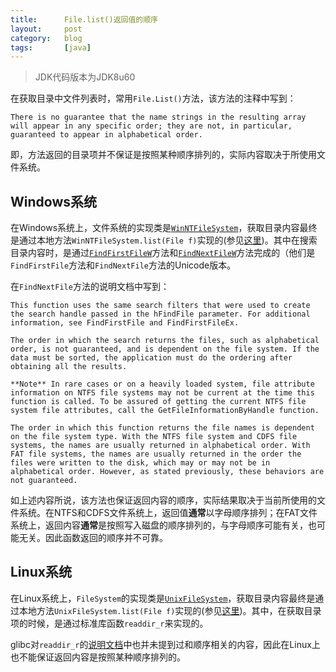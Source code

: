 ```yaml
---
title:      File.list()返回值的顺序
layout:     post
category:   blog
tags:       [java]
---
```


>JDK代码版本为JDK8u60


在获取目录中文件列表时，常用`File.List()`方法，该方法的注释中写到：

    There is no guarantee that the name strings in the resulting array
    will appear in any specific order; they are not, in particular,
    guaranteed to appear in alphabetical order.

即，方法返回的目录项并不保证是按照某种顺序排列的，实际内容取决于所使用文件系统。

## Windows系统

在Windows系统上，文件系统的实现类是[`WinNTFileSystem`][5]，获取目录内容最终是通过本地方法`WinNTFileSystem.list(File f)`实现的(参见[这里][1])。其中在搜索目录内容时，是通过[`FindFirstFileW`][3]方法和[`FindNextFileW`][2]方法完成的（他们是`FindFirstFile`方法和`FindNextFile`方法的Unicode版本。

在`FindNextFile`方法的说明文档中写到：

    This function uses the same search filters that were used to create the search handle passed in the hFindFile parameter. For additional information, see FindFirstFile and FindFirstFileEx.
    
    The order in which the search returns the files, such as alphabetical order, is not guaranteed, and is dependent on the file system. If the data must be sorted, the application must do the ordering after obtaining all the results.
    
    **Note** In rare cases or on a heavily loaded system, file attribute information on NTFS file systems may not be current at the time this function is called. To be assured of getting the current NTFS file system file attributes, call the GetFileInformationByHandle function.
    
    The order in which this function returns the file names is dependent on the file system type. With the NTFS file system and CDFS file systems, the names are usually returned in alphabetical order. With FAT file systems, the names are usually returned in the order the files were written to the disk, which may or may not be in alphabetical order. However, as stated previously, these behaviors are not guaranteed.

如上述内容所说，该方法也保证返回内容的顺序，实际结果取决于当前所使用的文件系统。在NTFS和CDFS文件系统上，返回值**通常**以字母顺序排列；在FAT文件系统上，返回内容**通常**是按照写入磁盘的顺序排列的，与字母顺序可能有关，也可能无关。因此函数返回的顺序并不可靠。

## Linux系统

在Linux系统上，`FileSystem`的实现类是[`UnixFileSystem`][4]，获取目录内容最终是通过本地方法`UnixFileSystem.list(File f)`实现的(参见[这里][6])。其中，在获取目录项的时候，是通过标准库函数`readdir_r`来实现的。

glibc对`readdir_r`的[说明文档][7]中也并未提到过和顺序相关的内容，因此在Linux上也不能保证返回内容是按照某种顺序排列的。





[1]:    http://hg.openjdk.java.net/jdk8u/jdk8u60/jdk/file/935758609767/src/windows/native/java/io/WinNTFileSystem_md.c#l618    "`WinNTFileSystem.list(File f)"
[2]:    https://msdn.microsoft.com/en-us/library/windows/desktop/aa364428(v=vs.85).aspx    "FindNextFile "
[3]:    https://msdn.microsoft.com/en-us/library/windows/desktop/aa364418(v=vs.85).aspx    "FindFirstFileW"
[4]:    http://hg.openjdk.java.net/jdk8u/jdk8u60/jdk/file/935758609767/src/solaris/classes/java/io/UnixFileSystem.java    "UnixFileSystem"
[5]:    http://hg.openjdk.java.net/jdk8u/jdk8u60/jdk/file/935758609767/src/windows/classes/java/io/WinNTFileSystem.java    "WinNTFileSystem"
[6]:    http://hg.openjdk.java.net/jdk8u/jdk8u60/jdk/file/935758609767/src/solaris/native/java/io/UnixFileSystem_md.c#l278    "UnixFileSystem_md.c#l278"
[7]:    https://www.gnu.org/software/libc/manual/html_node/Reading_002fClosing-Directory.html    "Reading and Closing a Directory Stream"